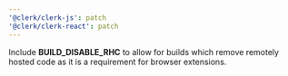 ```yaml
---
'@clerk/clerk-js': patch
'@clerk/clerk-react': patch
---
```


Include **BUILD_DISABLE_RHC** to allow for builds which remove remotely hosted code as it is a requirement for browser extensions.
